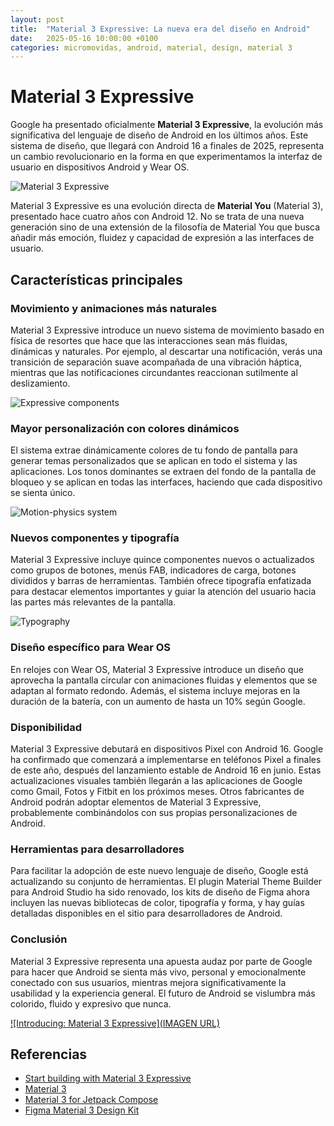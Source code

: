 ```yaml
---
layout: post
title:  "Material 3 Expressive: La nueva era del diseño en Android"
date:   2025-05-16 10:00:00 +0100
categories: micromovidas, android, material, design, material 3
---
```


# Material 3 Expressive

Google ha presentado oficialmente **Material 3 Expressive**, la evolución más significativa del lenguaje de diseño de Android en los últimos años. Este sistema de diseño, que llegará con Android 16 a finales de 2025, representa un cambio revolucionario en la forma en que experimentamos la interfaz de usuario en dispositivos Android y Wear OS.

![Material 3 Expressive](https://i.blogs.es/e091f0/image/1366_2000.jpeg)

Material 3 Expressive es una evolución directa de **Material You** (Material 3), presentado hace cuatro años con Android 12. No se trata de una nueva generación sino de una extensión de la filosofía de Material You que busca añadir más emoción, fluidez y capacidad de expresión a las interfaces de usuario.

## Características principales

### Movimiento y animaciones más naturales

Material 3 Expressive introduce un nuevo sistema de movimiento basado en física de resortes que hace que las interacciones sean más fluidas, dinámicas y naturales. Por ejemplo, al descartar una notificación, verás una transición de separación suave acompañada de una vibración háptica, mientras que las notificaciones circundantes reaccionan sutilmente al deslizamiento.

![Expressive components](https://kstatic.googleusercontent.com/files/73fc09e97b2e45de032b6ee569beb18d81d0df88dbc547b0ba92e7bf0a8b68191c89df5868c34a8a54ddc070197f0d6e870730faf8108818cfee19f75ba13a00)

### Mayor personalización con colores dinámicos

El sistema extrae dinámicamente colores de tu fondo de pantalla para generar temas personalizados que se aplican en todo el sistema y las aplicaciones. Los tonos dominantes se extraen del fondo de la pantalla de bloqueo y se aplican en todas las interfaces, haciendo que cada dispositivo se sienta único.

![Motion-physics system](https://kstatic.googleusercontent.com/files/2e0487300d1ca0aa0043bb83fd915c982d9e01475dfb15665e4c45c236c5111e702371d07d9bfa944e5e02f65c642275a2c283a0b3db3b0aadfc1b95d799b518)

### Nuevos componentes y tipografía

Material 3 Expressive incluye quince componentes nuevos o actualizados como grupos de botones, menús FAB, indicadores de carga, botones divididos y barras de herramientas. También ofrece tipografía enfatizada para destacar elementos importantes y guiar la atención del usuario hacia las partes más relevantes de la pantalla.

![Typography](https://lh3.googleusercontent.com/mGvXwTcCDsK6bML-VVRMaYZt8d5EWzdsc3S2hPw1H8Wx17d3e7Fj5xSQt8Vy-zTvLlKAus2bXpWEKGnTa5SrMBaVVFf1d55SjtbDb8ZWpwtHkk_N9Yc=s0)

### Diseño específico para Wear OS

En relojes con Wear OS, Material 3 Expressive introduce un diseño que aprovecha la pantalla circular con animaciones fluidas y elementos que se adaptan al formato redondo. Además, el sistema incluye mejoras en la duración de la batería, con un aumento de hasta un 10% según Google.

### Disponibilidad

Material 3 Expressive debutará en dispositivos Pixel con Android 16. Google ha confirmado que comenzará a implementarse en teléfonos Pixel a finales de este año, después del lanzamiento estable de Android 16 en junio. Estas actualizaciones visuales también llegarán a las aplicaciones de Google como Gmail, Fotos y Fitbit en los próximos meses. Otros fabricantes de Android podrán adoptar elementos de Material 3 Expressive, probablemente combinándolos con sus propias personalizaciones de Android.

### Herramientas para desarrolladores

Para facilitar la adopción de este nuevo lenguaje de diseño, Google está actualizando su conjunto de herramientas. El plugin Material Theme Builder para Android Studio ha sido renovado, los kits de diseño de Figma ahora incluyen las nuevas bibliotecas de color, tipografía y forma, y hay guías detalladas disponibles en el sitio para desarrolladores de Android.

### Conclusión

Material 3 Expressive representa una apuesta audaz por parte de Google para hacer que Android se sienta más vivo, personal y emocionalmente conectado con sus usuarios, mientras mejora significativamente la usabilidad y la experiencia general. El futuro de Android se vislumbra más colorido, fluido y expresivo que nunca.

[![Introducing: Material 3 Expressive](IMAGEN URL)](https://www.youtube.com/watch?v=n17dnMChX14 "Introducing: Material 3 Expressive")


## Referencias

- [Start building with Material 3 Expressive](https://m3.material.io/blog/building-with-m3-expressive)
- [Material 3](https://m3.material.io/)
- [Material 3 for Jetpack Compose](https://m3.material.io/develop/android/jetpack-compose)
- [Figma Material 3 Design Kit](https://www.figma.com/community/file/1035203688168086460)